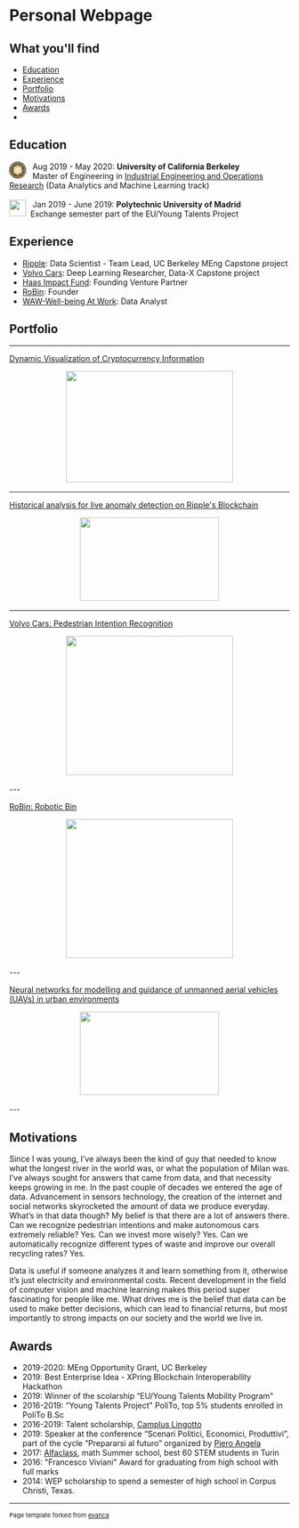 # Personal Webpage

## What you'll find 

- [Education](#education)
- [Experience](#experience)
- [Portfolio](#portfolio)
- [Motivations](#motivations)
- [Awards](#awards)
- 

## Education


<img style="float: left;" src="images/berkeley.png?raw=true" width="30" height="30"/> &nbsp;&nbsp; Aug 2019 - May 2020: **University of California Berkeley** <br>
&nbsp;&nbsp; Master of Engineering in [Industrial Engineering and Operations Research](https://ieor.berkeley.edu/master-of-engineering-program/) (Data Analytics and Machine Learning track) 
<br><br>
<img style="float: left;" src="images/polima.png?raw=true" width="30" height="30"/> &nbsp;&nbsp; Jan 2019 - June 2019: **Polytechnic University of Madrid** <br>
&nbsp;&nbsp;Exchange semester part of the EU/Young Talents Project

## Experience

- [Ripple](https://ripple.com/): Data Scientist - Team Lead, UC Berkeley MEng Capstone project <br>
- [Volvo Cars](https://www.volvocars.com/us): Deep Learning Researcher, Data-X Capstone project <br>
- [Haas Impact Fund](https://haas.berkeley.edu/ibsi/initiatives/curriculum/haas-impact-fund/): Founding Venture Partner <br>
- [RoBin](/robin): Founder <br>
- [WAW-Well-being At Work](https://devpost.com/software/waw): Data Analyst <br>


## Portfolio

---

[Dynamic Visualization of Cryptocurrency Information](/crydata)
<p align='center'>
    <img src="images/website.JPG?raw=true" width="300" height="200"/>
</p>

---

[Historical analysis for live anomaly detection on Ripple's Blockchain](/ripple)
<p align='center'>
    <img src="images/ripple.png?raw=true" width="250" height="150"/>
</p>

---

[Volvo Cars: Pedestrian Intention Recognition](/volvo)
<p align='center'>
    <img src="images/modelC1.gif?raw=true" width="300" height="250"/>
</p>
---

[RoBin: Robotic Bin](/robin)
<p align='center'>
    <img src="images/robin.png?raw=true" width="300" height="250"/>
</p>
---

[Neural networks for modelling and guidance
of unmanned aerial vehicles (UAVs) in urban environments](/sample_page)
<p align='center'>
    <img src="images/bt.gif?raw=true" width="250" height="150"/>
</p>
---

## Motivations

Since I was young, I’ve always been the kind of guy that needed to know what the longest river in the world was, or what the population of Milan was. I’ve always sought for answers that came from data, and that necessity keeps growing in me. In the past couple of decades we entered the age of data. Advancement in sensors technology, the creation of the internet and social networks skyrocketed the amount of data we produce everyday. What’s in that data though? My belief is that there are a lot of answers there. Can we recognize pedestrian intentions and make autonomous cars extremely reliable? Yes. Can we invest more wisely? Yes. Can we automatically recognize different types of waste and improve our overall recycling rates? Yes. 

Data is useful if someone analyzes it and learn something from it, otherwise it’s just electricity and environmental costs. Recent development in the field of computer vision and machine learning makes this period super fascinating for people like me. What drives me is the belief that data can be used to make better decisions, which can lead to financial returns, but most importantly to strong impacts on our society and the world we live in.


## Awards

- 2019-2020: MEng Opportunity Grant, UC Berkeley 
- 2019: Best Enterprise Idea - XPring Blockchain Interoperability Hackathon
- 2019: Winner of the scolarship “EU/Young Talents Mobility Program"
- 2016-2019: “Young Talents Project" PoliTo, top 5% students enrolled in PoliTo B.Sc
- 2016-2019: Talent scholarship, [Camplus Lingotto](https://www.campluscollege.it/en/)
- 2019: Speaker at the conference “Scenari Politici, Economici, Produttivi”, part of the cycle “Prepararsi al futuro” organized by [Piero Angela](https://en.wikipedia.org/wiki/Piero_Angela) 
- 2017: [Alfaclass](https://alfaclass.i-learn.unito.it/?lang=en), math Summer school, best 60 STEM students in Turin
- 2016: "Francesco Viviani" Award for graduating from high school with full marks
- 2014: WEP scholarship to spend a semester of high school in Corpus Christi, Texas.


---
<p style="font-size:11px">Page template forked from <a href="https://github.com/evanca/quick-portfolio">evanca</a></p>
<!-- Remove above link if you don't want to attibute -->
